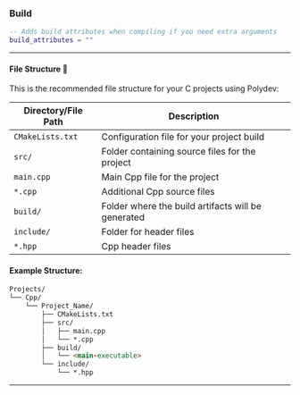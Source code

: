 ### Build
```lua
-- Adds build attributes when compiling if you need extra arguments
build_attributes = ""
```
---

#### File Structure 📂
This is the recommended file structure for your C projects using Polydev:

| Directory/File Path        | Description                                          |
|----------------------------|------------------------------------------------------|
| `CMakeLists.txt`            | Configuration file for your project build            |
| `src/`                      | Folder containing source files for the project      |
| `main.cpp`                  | Main Cpp file for the project                          |
| `*.cpp`                     | Additional Cpp source files                           |
| `build/`                    | Folder where the build artifacts will be generated |
| `include/`                  | Folder for header files                             |
| `*.hpp`                     | Cpp header files                                       |

#### Example Structure:

```md
Projects/
└── Cpp/
    └── Project_Name/
        ├── CMakeLists.txt
        ├── src/
        │   ├── main.cpp
        │   └── *.cpp
        ├── build/
        │   └── <main-executable>
        └── include/
            └── *.hpp
```

---
